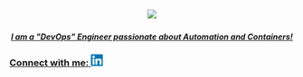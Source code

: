 <p align="center">
  <a href="https://uk.linkedin.com/in/lewis-pour" target="_blank" rel="noreferrer">
</p>
<h3 align="center">
<p align="center"><img src="https://git-profile-readme-banner.vercel.app/api/python?username=LewisPour&txt=Devops%20Engineer%20|%20Cloud%20Explorer"></p>
</h3>
<h5 align="center">
I am a "DevOps" Engineer passionate about Automation and Containers!
</h5>


<h3 align="left"> Connect with me:<a href="https://uk.linkedin.com/in/lewis-pour"> <img src="https://github.com/lewispour/lewispour/blob/main/linkedin.svg" alt="Lewis Pour | LinkedIn" width="21px"/></a></h3>
